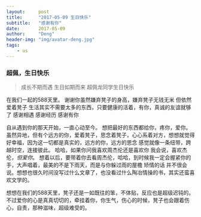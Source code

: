 ```yaml
---
layout:     post
title:      "2017-05-09 生日快乐"
subtitle:   "感谢有你"
date:       2017-05-09
author:     "Deng"
header-img: "img/avatar-deng.jpg"
tags:
    - us
---
```

### 超佩，生日快乐 ###

>成长不期而遇 生日如期而来 超佩龙同学生日快乐

在我们一起的588天里。
谢谢你虽然嫌弃凳子的身高，嫌弃凳子无钱无米 但依然爱着凳子
生活其实不需要太多的东西，只要健康的活着，有你，真诚的友谊就够了
感谢相遇 感谢经历 感谢有你

自从遇到你的那天开始，一直心动至今。
想把最好的东西都给你，疼你，爱你。
虽然异地，但有个远方的你，爱着凳子，思念着凳子，心心系着对方，想想就觉得好幸福，因为这一切都是真实的，远方的你，远方的思念 感觉就像一条纽带，跨越时空，连接彼此。
哈哈，如果你问我喜欢周杰伦还是喜欢你
我会说，喜欢杰伦，*但爱你*。
想着以后，要带着你去看周杰伦，哈哈，到时候我一定会握紧你的手，大声唱着，最美的不是下雨天，而是与你躲过雨的屋檐
矫情的话 并不很会说。想想也很久时间没写过什么文章了，也没看过什么陶冶情操的书，其实还蛮喜欢文学的。

想想在我们的588天里，凳子还是一如既往的笨，不体贴，反应也是超级迟钝的。
不过爱你的心是真真切切的，牵挂着你，你生气，伤心的时候，凳子也会跟着伤心，自责，那种滋味，超级难受的。
